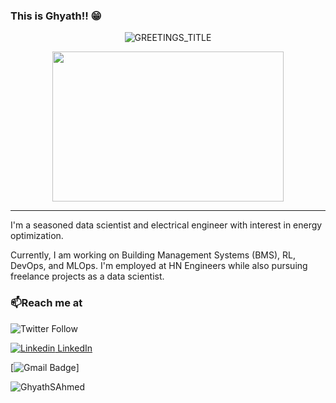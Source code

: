 ### This is Ghyath!! 😁

<!-- markdownlint-disable MD033 -->
<!--💬GREETINGSTITLE / 🌐WEBSITE: https://github.com/denvercoder1/readme-typing-svg-->
<p align="center">
<img src="https://readme-typing-svg.herokuapp.com?font=Orbitron&size=40&color=%2379A500&height=67&duration=3000&center=true&lines=%F0%9F%85%B6%F0%9F%86%81%F0%9F%85%B4%F0%9F%85%B4%F0%9F%86%83%F0%9F%85%B8%F0%9F%85%BD%F0%9F%85%B6%F0%9F%86%82"alt="GREETINGS_TITLE">

<!--🖼️RICK-->
<p align="center">
<img src="https://c.tenor.com/p7IgwS17V0sAAAAC/rtj-rick-and-morty.gif" height="240"width="370">

<hr />

I'm a seasoned data scientist and electrical engineer with interest in energy optimization.

Currently, I am working on Building Management Systems (BMS), RL, DevOps, and MLOps.
I'm employed at HN Engineers while also pursuing freelance projects as a data scientist.

### 📫Reach me at

![Twitter Follow](https://img.shields.io/twitter/follow/Ghayath3040?style=social)

[![Linkedin](https://i.stack.imgur.com/gVE0j.png) LinkedIn](https://www.linkedin.com/in/ghyath-ibrahim/)

[![Gmail Badge](https://img.shields.io/badge/-ghayath3040@gmail.com-c14438?style=flat-square&logo=Gmail&logoColor=white&link=ghayath3040@gmail.com)]

<p align="left">
<img src="https://komarev.com/ghpvc/?username=GhyathSAhmed" alt="GhyathSAhmed">

